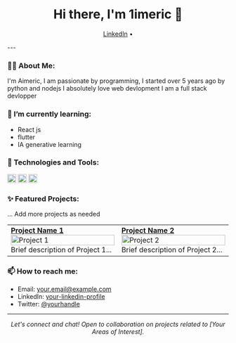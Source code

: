 <h1 align="center">Hi there, I'm 1imeric 👋</h1>

<p align="center">
  <a href="[https://www.linkedin.com/in/yourprofile](https://www.linkedin.com/in/aimeric-rouyer-12a1881a2/)">LinkedIn</a> •
</p>
---

### 👨‍💻 About Me:
I'm Aimeric,
I am passionate by programming,
I started over 5 years ago by python and nodejs
I absolutely love web devlopment
I am a full stack devlopper

### 🌱 I’m currently learning:
- React js
- flutter
- IA generative learning

### 💼 Technologies and Tools:
<code><img height="20" src="url-to-icon" alt="Technology 1"></code>
<code><img height="20" src="url-to-icon" alt="Technology 2"></code>
<code><img height="20" src="url-to-icon" alt="Technology 3"></code>

### ✨ Featured Projects:
<table>
  <tr>
    <td width="50%">
      <strong><a href="Project-URL">Project Name 1</a></strong>
      <br>
      <img src="project-image-url" width="100%" alt="Project 1">
      Brief description of Project 1...
    </td>
    <td width="50%">
      <strong><a href="Project-URL">Project Name 2</a></strong>
      <br>
      <img src="project-image-url" width="100%" alt="Project 2">
      Brief description of Project 2...
    </td>
  </tr>
  ... Add more projects as needed
</table>

### 📫 How to reach me:
- Email: your.email@example.com
- LinkedIn: [your-linkedin-profile](https://www.linkedin.com/in/yourprofile)
- Twitter: [@yourhandle](https://twitter.com/yourhandle)

---

<p align="center">
  <i>Let's connect and chat! Open to collaboration on projects related to [Your Areas of Interest].</i>
</p>
